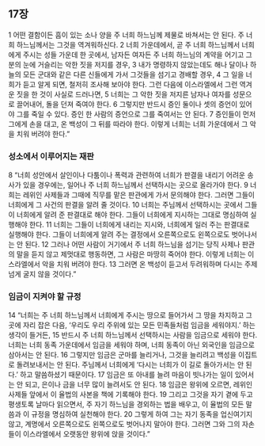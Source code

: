 ## 17장
1 어떤 결함이든 흠이 있는 소나 양을 주 너희 하느님께 제물로 바쳐서는 안 된다. 주 너희 하느님께서는 그것을 역겨워하신다.
2 너희 가운데에서, 곧 주 너희 하느님께서 너희에게 주시는 성들 가운데 한 곳에서, 남자든 여자든 주 너희 하느님의 계약을 어기고 그분의 눈에 거슬리는 악한 짓을 저지를 경우,
3 내가 명령하지 않았는데도 해나 달이나 하늘의 모든 군대와 같은 다른 신들에게 가서 그것들을 섬기고 경배할 경우,
4 그 일을 너희가 듣고 알게 되면, 철저히 조사해 보아야 한다. 그런 다음에 이스라엘에서 그런 역겨운 짓을 한 것이 사실로 드러나면,
5 너희는 그 악한 짓을 저지른 남자나 여자를 성문으로 끌어내어, 돌을 던져 죽여야 한다.
6 그렇지만 반드시 증인 둘이나 셋의 증언이 있어야 그를 죽일 수 있다. 증인 한 사람의 증언으로 그를 죽여서는 안 된다.
7 증인들이 먼저 그에게 손을 대고, 온 백성이 그 뒤를 따라야 한다. 이렇게 너희는 너희 가운데에서 그 악을 치워 버려야 한다.”
### 성소에서 이루어지는 재판
8 “너희 성안에서 살인이나 다툼이나 폭력과 관련하여 너희가 판결을 내리기 어려운 송사가 있을 경우에는, 일어나 주 너희 하느님께서 선택하시는 곳으로 올라가야 한다.
9 너희는 레위인 사제들과 그때에 직무를 맡은 판관에게 가서 문의해야 한다. 그러면 그들이 너희에게 그 사건의 판결을 알려 줄 것이다.
10 너희는 주님께서 선택하시는 곳에서 그들이 너희에게 알려 준 판결대로 해야 한다. 그들이 너희에게 지시하는 그대로 명심하여 실행해야 한다.
11 너희는 그들이 너희에게 내리는 지시와, 너희에게 일러 주는 판결대로 실행해야 한다. 그들이 너희에게 알려 주는 결정에서 오른쪽으로도 왼쪽으로도 벗어나서는 안 된다.
12 그러나 어떤 사람이 거기에서 주 너희 하느님을 섬기는 당직 사제나 판관의 말을 듣지 않고 제멋대로 행동하면, 그 사람은 마땅히 죽어야 한다. 이렇게 너희는 이스라엘에서 악을 치워 버려야 한다.
13 그러면 온 백성이 듣고서 두려워하며 다시는 주제넘게 굴지 않을 것이다.”
### 임금이 지켜야 할 규정
14 “너희는 주 너희 하느님께서 너희에게 주시는 땅으로 들어가서 그 땅을 차지하고 그곳에 자리 잡은 다음, ‘우리도 우리 주위에 있는 모든 민족들처럼 임금을 세워야지.’ 하는 생각이 들거든,
15 반드시 주 너희 하느님께서 선택하시는 사람을 임금으로 세워야 한다. 너희는 너희 동족 가운데에서 임금을 세워야 하며, 너희 동족이 아닌 외국인을 임금으로 삼아서는 안 된다.
16 그렇지만 임금은 군마를 늘리거나, 그것을 늘리려고 백성을 이집트로 돌려보내서는 안 된다. 주님께서 너희에게 ‘다시는 너희가 이 길로 돌아가서는 안 된다.’ 하고 말씀하셨기 때문이다.
17 임금은 또 아내를 늘려 마음이 빗나가는 일이 있어서는 안 되고, 은이나 금을 너무 많이 늘려서도 안 된다.
18 임금은 왕위에 오르면, 레위인 사제들 앞에서 이 율법의 사본을 책에 기록해야 한다.
19 그리고 그것을 자기 곁에 두고 평생토록 날마다 읽으면서, 주 자기 하느님을 경외하는 법을 배우고, 이 율법의 모든 말씀과 이 규정을 명심하여 실천해야 한다.
20 그렇게 하여 그는 자기 동족을 업신여기지 않고, 계명에서 오른쪽으로도 왼쪽으로도 벗어나지 말아야 한다. 그러면 그와 그의 자손들이 이스라엘에서 오랫동안 왕위에 앉을 것이다.”
